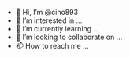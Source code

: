 - 👋 Hi, I’m @cino893
- 👀 I’m interested in ...
- 🌱 I’m currently learning ...
- 💞️ I’m looking to collaborate on ...
- 📫 How to reach me ...

<!--
cino893/cino893 is a ✨ special ✨ repository because its `README.md` (this file) appears on your GitHub profile.
You can click the Preview link to take a look at your changes.
-->
